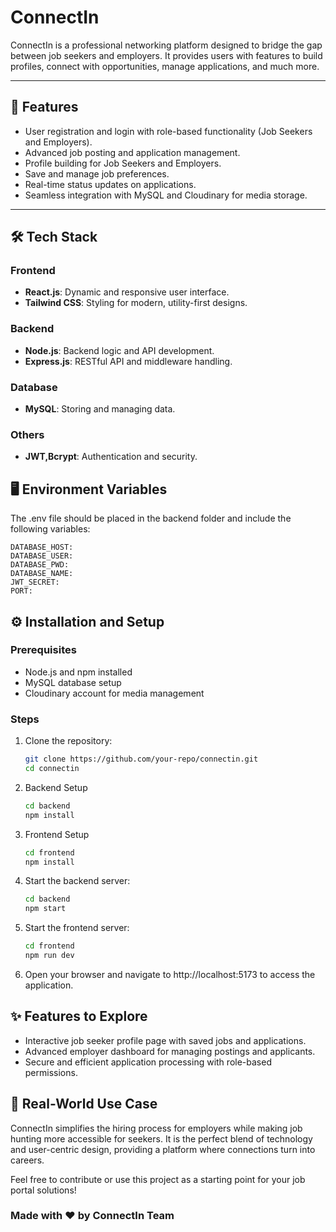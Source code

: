 # ConnectIn

ConnectIn is a professional networking platform designed to bridge the gap between job seekers and employers. It provides users with features to build profiles, connect with opportunities, manage applications, and much more.

---

## 🌟 Features
- User registration and login with role-based functionality (Job Seekers and Employers).
- Advanced job posting and application management.
- Profile building for Job Seekers and Employers.
- Save and manage job preferences.
- Real-time status updates on applications.
- Seamless integration with MySQL and Cloudinary for media storage.

---

## 🛠️ Tech Stack
### **Frontend**
- **React.js**: Dynamic and responsive user interface.
- **Tailwind CSS**: Styling for modern, utility-first designs.

### **Backend**
- **Node.js**: Backend logic and API development.
- **Express.js**: RESTful API and middleware handling.

### **Database**
- **MySQL**: Storing and managing data.

### **Others**
- **JWT,Bcrypt**: Authentication and security.



## 🖥️ Environment Variables
The .env file should be placed in the backend folder and include the following variables:

```
DATABASE_HOST:
DATABASE_USER: 
DATABASE_PWD:
DATABASE_NAME:
JWT_SECRET:
PORT:
```


## ⚙️ Installation and Setup

### Prerequisites
- Node.js and npm installed
- MySQL database setup
- Cloudinary account for media management

### Steps

1. Clone the repository:
   ```bash
   git clone https://github.com/your-repo/connectin.git
   cd connectin
   ```
2. Backend Setup
   ```bash
   cd backend
   npm install
   ```
3. Frontend Setup
   ```bash
   cd frontend
   npm install
   ```

4. Start the backend server:
   ```bash
   cd backend
   npm start   
   ```

5. Start the frontend server:
   ```bash
   cd frontend
   npm run dev
   ```

6. Open your browser and navigate to http://localhost:5173 to access the application.


## ✨ Features to Explore
- Interactive job seeker profile page with saved jobs and applications.
- Advanced employer dashboard for managing postings and applicants.
- Secure and efficient application processing with role-based permissions.

## 🎉 Real-World Use Case
ConnectIn simplifies the hiring process for employers while making job hunting more accessible for seekers. It is the perfect blend of technology and user-centric design, providing a platform where connections turn into careers.

Feel free to contribute or use this project as a starting point for your job portal solutions!


### Made with ❤️ by ConnectIn Team

